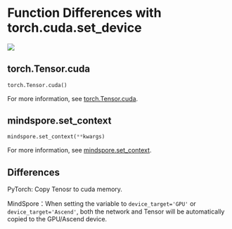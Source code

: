 # Function Differences with torch.cuda.set_device

<a href="https://gitee.com/mindspore/docs/blob/master/docs/mindspore/source_en/note/api_mapping/pytorch_diff/cuda.md" target="_blank"><img src="https://mindspore-website.obs.cn-north-4.myhuaweicloud.com/website-images/master/resource/_static/logo_source_en.png"></a>

## torch.Tensor.cuda

```python
torch.Tensor.cuda()
```

For more information, see [torch.Tensor.cuda](https://pytorch.org/docs/1.5.0/tensors.html#torch.Tensor.cuda).

## mindspore.set_context

```python
mindspore.set_context(**kwargs)
```

For more information, see [mindspore.set_context](https://mindspore.cn/docs/en/master/api_python/mindspore/mindspore.set_context.html#mindspore.set_context).

## Differences

PyTorch: Copy Tenosr to cuda memory.

MindSpore：When setting the variable to `device_target='GPU'` or `device_target='Ascend'`, both the network and Tensor will be automatically copied to the GPU/Ascend device.
